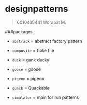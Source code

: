 # designpatterns

>6010405441 Worapat M.

###packages

- `abstrack` = abstract factory pattern

- `composite` = floke file

- `duck` = gank ducky

- `goose` = goose

- `pigeon` = pigeon

- `quack` = Quackable

- `simulator` = main for run patterns
